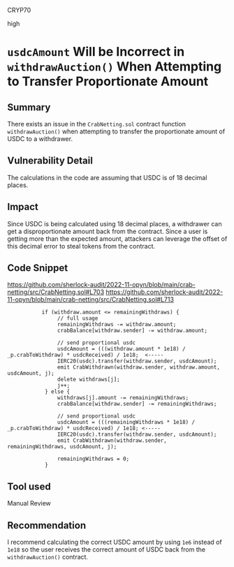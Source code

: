 CRYP70

high

# `usdcAmount` Will be Incorrect in `withdrawAuction()` When Attempting to Transfer Proportionate Amount

## Summary
There exists an issue in the `CrabNetting.sol` contract function `withdrawAuction()` when attempting to transfer the proportionate amount of USDC to a withdrawer. 

## Vulnerability Detail
The calculations in the code are assuming that USDC is of 18 decimal places. 

## Impact
Since USDC is being calculated using 18 decimal places, a withdrawer can get a disproportionate amount back from the contract. Since a user is getting more than the expected amount, attackers can leverage the offset of this decimal error to steal tokens from the contract.

## Code Snippet
https://github.com/sherlock-audit/2022-11-opyn/blob/main/crab-netting/src/CrabNetting.sol#L703
https://github.com/sherlock-audit/2022-11-opyn/blob/main/crab-netting/src/CrabNetting.sol#L713
```solidity
           if (withdraw.amount <= remainingWithdraws) {
                // full usage
                remainingWithdraws -= withdraw.amount;
                crabBalance[withdraw.sender] -= withdraw.amount;

                // send proportional usdc
                usdcAmount = (((withdraw.amount * 1e18) / _p.crabToWithdraw) * usdcReceived) / 1e18;  <-----
                IERC20(usdc).transfer(withdraw.sender, usdcAmount);
                emit CrabWithdrawn(withdraw.sender, withdraw.amount, usdcAmount, j);
                delete withdraws[j];
                j++;
            } else {
                withdraws[j].amount -= remainingWithdraws;
                crabBalance[withdraw.sender] -= remainingWithdraws;

                // send proportional usdc
                usdcAmount = (((remainingWithdraws * 1e18) / _p.crabToWithdraw) * usdcReceived) / 1e18; <-----
                IERC20(usdc).transfer(withdraw.sender, usdcAmount);
                emit CrabWithdrawn(withdraw.sender, remainingWithdraws, usdcAmount, j);

                remainingWithdraws = 0;
            }
```

## Tool used
Manual Review

## Recommendation
I recommend calculating the correct USDC amount by using `1e6` instead of `1e18` so the user receives the correct amount of USDC back from the `withdrawAuction()` contract. 
